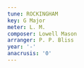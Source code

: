 ```yaml
---
tune: ROCKINGHAM
key: G Major
meter: L. M.
composer: Lowell Mason
arranger: P. P. Bliss
year: '-'
anacrusis: '0'
---
```

